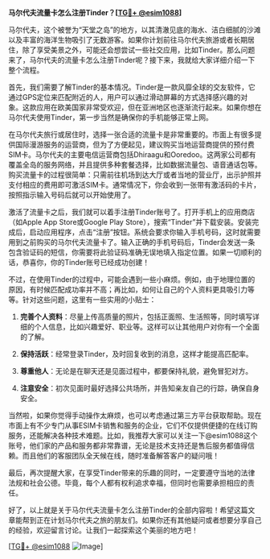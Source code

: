 **马尔代夫流量卡怎么注册Tinder？[[TG💪+ @esim1088](https://t.me/s/esim1088)]**

马尔代夫，这个被誉为“天堂之岛”的地方，以其清澈见底的海水、洁白细腻的沙滩以及丰富的海洋生物吸引了无数游客。如果你计划前往马尔代夫旅游或者长期居住，除了享受美景之外，可能还会想尝试一些社交应用，比如Tinder。那么问题来了，马尔代夫的流量卡怎么注册Tinder呢？接下来，我就给大家详细介绍一下整个流程。

首先，我们需要了解Tinder的基本情况。Tinder是一款风靡全球的交友软件，它通过GPS定位来匹配附近的人，用户可以通过滑动屏幕的方式选择感兴趣的对象。这款应用在欧美国家非常受欢迎，但在亚洲地区也逐渐流行起来。如果你想在马尔代夫使用Tinder，第一步当然是确保你的手机能够正常上网。

在马尔代夫旅行或居住时，选择一张合适的流量卡是非常重要的。市面上有很多提供国际漫游服务的运营商，但为了方便起见，建议购买当地运营商提供的预付费SIM卡。马尔代夫的主要电信运营商包括Dhiraagu和Ooredoo。这两家公司都有覆盖全岛的服务网络，并且提供多种套餐选择，比如数据流量包、语音通话包等。购买流量卡的过程很简单：只需前往机场到达大厅或者当地的营业厅，出示护照并支付相应的费用即可激活SIM卡。通常情况下，你会收到一张带有激活码的卡片，按照指示输入号码后就可以开始使用了。

激活了流量卡之后，我们就可以着手注册Tinder账号了。打开手机上的应用商店（如Apple App Store或Google Play Store），搜索“Tinder”并下载安装。安装完成后，启动应用程序，点击“注册”按钮。系统会要求你输入手机号码，这时就需要用到之前购买的马尔代夫流量卡了。输入正确的手机号码后，Tinder会发送一条包含验证码的短信，你需要将此验证码准确无误地填入指定位置。如果一切顺利的话，恭喜你，你的Tinder账号已经成功创建！

不过，在使用Tinder的过程中，可能会遇到一些小麻烦。例如，由于地理位置的原因，有时候匹配成功率并不高；再比如，如何让自己的个人资料更具吸引力等等。针对这些问题，这里有一些实用的小贴士：

1. **完善个人资料**：尽量上传高质量的照片，包括正面照、生活照等，同时填写详细的个人信息，比如兴趣爱好、职业等。这样可以让其他用户对你有一个全面的了解。
   
2. **保持活跃**：经常登录Tinder，及时回复收到的消息，这样才能提高匹配率。
   
3. **尊重他人**：无论是在聊天还是见面过程中，都要保持礼貌，避免冒犯对方。
   
4. **注意安全**：初次见面时最好选择公共场所，并告知亲友自己的行踪，确保自身安全。

当然啦，如果你觉得手动操作太麻烦，也可以考虑通过第三方平台获取帮助。现在市面上有不少专门从事ESIM卡销售和服务的企业，它们不仅提供便捷的在线订购服务，还能解决各种技术难题。比如，我推荐大家可以关注一下@esim1088这个账号，他们家的产品和服务都非常靠谱，无论是技术支持还是售后服务都值得信赖。而且他们的客服团队全天候在线，随时准备解答客户的疑问哦！

最后，再次提醒大家，在享受Tinder带来的乐趣的同时，一定要遵守当地的法律法规和社会公德。毕竟，每个人都有权利追求幸福，但同时也需要承担相应的责任。

好了，以上就是关于马尔代夫流量卡怎么注册Tinder的全部内容啦！希望这篇文章能帮到正在计划马尔代夫之旅的朋友们。如果你还有其他疑问或者想要分享自己的经验，欢迎留言讨论。让我们一起探索这个美丽的地方吧！

[[TG💪+ @esim1088](https://t.me/s/esim1088) ![Image](https://i.postimg.cc/4NQfJmqS/Snipaste-2025-05-13-00-14-12.png)]